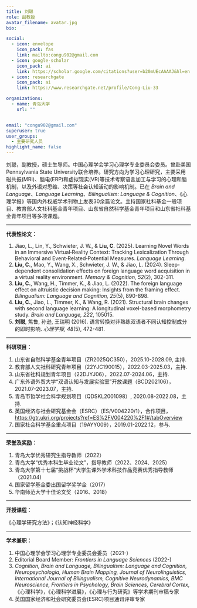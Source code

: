 ```yaml
---
title: 刘聪
role: 副教授
avatar_filename: avatar.jpg
bio: 

social:
  - icon: envelope
    icon_pack: fas
    link: mailto:congu902@gmail.com
  - icon: google-scholar
    icon_pack: ai
    link: https://scholar.google.com/citations?user=b20mUEcAAAAJ&hl=en
  - icon: researchgate
    icon_pack: ai
    link: https://www.researchgate.net/profile/Cong-Liu-33

organizations:
  - name: 青岛大学
    url: ""


email: "congu902@gmail.com"
superuser: true
user_groups:
  - 主要研究人员
highlight_name: false
---
```

   
   刘聪，副教授，硕士生导师。中国心理学会学习心理学专业委员会委员。曾赴美国Pennsylvania State University联合培养。研究方向为学习心理研究，主要采用磁共振(MRI)、脑电(ERP)和虚拟现实(VR)等技术考察语言加工与学习的心理和脑机制，以及外语对思维、决策等社会认知活动的影响机制。已在 _Brain and Language_、_Language Learning_、_Bilingualism: Language & Cognition_、《心理学报》等国内外权威学术刊物上发表30余篇论文。主持国家社科基金一般项目、教育部人文社科基金青年项目、山东省自然科学基金青年项目和山东省社科基金青年项目等多项课题。

---
**代表性论文：**
1. Jiao, L., Lin, Y., Schwieter, J. W., & **Liu, C**. (2025). Learning Novel Words in an Immersive Virtual‐Reality Context: Tracking Lexicalization Through Behavioral and Event‐Related‐Potential Measures. _Language Learning_.
2. **Liu, C.**, Mao, Y., Wang, X., Schwieter, J. W., & Jiao, L. (2024). Sleep-dependent consolidation effects on foreign language word acquisition in a virtual reality environment. _Memory & Cognition, 52_(2), 302-311.
3. **Liu, C.**, Wang, H., Timmer, K., & Jiao, L. (2022). The foreign language effect on altruistic decision making: Insights from the framing effect. _Bilingualism: Language and Cognition, 25_(5), 890-898.
4. **Liu, C.**, Jiao, L., Timmer, K., & Wang, R. (2021). Structural brain changes with second language learning: A longitudinal voxel-based morphometry study. _Brain and Language, 222_, 105015.
5. **刘聪**, 焦鲁, 孙逊, 王瑞明 (2016). 语言转换对非熟练双语者不同认知控制成分的即时影响. _心理学报, 48_(5), 472-481.

---
**科研项目：**
1. 山东省自然科学基金青年项目（ZR2025QC350），2025.10-2028.09, 主持.
2. 教育部人文社科研究青年项目（22YJC190015），2022.03-2025.03，主持.
3. 山东省社科规划青年项目（22DJYJ06），2022.07-2024.06，主持.
4. 广东外语外贸大学“双语认知与发展实验室”开放课题（BCD202106），2021.07-2023.07，主持.
5. 青岛市哲学社会科学规划项目（QDSKL2001098）, 2020.08-2022.08，主持.
6. 英国经济与社会研究基金会（ESRC）（ES/V004220/1），合作项目，https://gtr.ukri.org/projects?ref=ES%2FV004220%2F1#/tabOverview
7. 国家社会科学基金重点项目（19AYY009），2019.01-2022.12，参与.

---
**荣誉及奖励：**
1. 青岛大学优秀研究生指导教师（2022）
2. 青岛大学“优秀本科生毕业论文”，指导教师（2022、2024、2025）
3. 青岛大学第十七届“挑战杯”大学生课外学术科技作品竞赛优秀指导教师（2021.04)
4. 国家留学基金委出国留学奖学金（2017）
5. 华南师范大学十佳论文奖（2016、2018）

---
**开授课程：**

《心理学研究方法》；《认知神经科学》

---
**学术兼职：**
1. 中国心理学会学习心理学专业委员会委员（2021-）
2. Editorial Board Member: _Frontiers in Language Sciences_ (2022-)
3. _Cognition, Brain and Language, Bilingualism: Language and Cognition, Neuropsychologia, Human Brain Mapping, Journal of Neurolinguistics, International Journal of Bilingualism, Cognitive Neurodynamics, BMC Neuroscience, Frontiers in Psychology, Brain Sciences, Cerebral Cortex,_ 《心理科学》，《心理科学进展》，《心理与行为研究》等学术期刊审稿专家
4. 英国国家经济和社会研究委员会(ESRC)项目通讯评审专家
